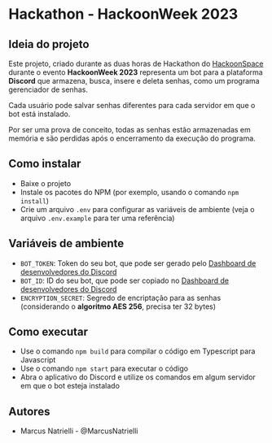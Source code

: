 # Hackathon - HackoonWeek 2023

## Ideia do projeto
Este projeto, criado durante as duas horas de Hackathon do [HackoonSpace](https://hackoonspace.com) durante o evento **HackoonWeek 2023** representa um bot para a plataforma **Discord** que armazena, busca, insere e deleta senhas, como um programa gerenciador de senhas.

Cada usuário pode salvar senhas diferentes para cada servidor em que o bot está instalado.

Por ser uma prova de conceito, todas as senhas estão armazenadas em memória e são perdidas após o encerramento da execução do programa.

## Como instalar
- Baixe o projeto
- Instale os pacotes do NPM (por exemplo, usando o comando `npm install`)
- Crie um arquivo `.env` para configurar as variáveis de ambiente (veja o arquivo `.env.example` para ter uma referência)

## Variáveis de ambiente
- `BOT_TOKEN`: Token do seu bot, que pode ser gerado pelo [Dashboard de desenvolvedores do Discord](https://discord.com/developers/applications)
- `BOT_ID`: ID do seu bot, que pode ser copiado no [Dashboard de desenvolvedores do Discord](https://discord.com/developers/applications)
- `ENCRYPTION_SECRET`:  Segredo de encriptação para as senhas (considerando o **algoritmo AES 256**, precisa ter 32 bytes)

## Como executar
- Use o comando `npm build` para compilar o código em Typescript para Javascript
- Use o comando `npm start` para executar o código
- Abra o aplicativo do Discord e utilize os comandos em algum servidor em que o bot esteja instalado

## Autores
- Marcus Natrielli - @MarcusNatrielli